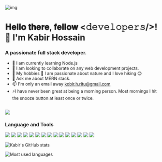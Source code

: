 
![img](https://user-images.githubusercontent.com/104571104/205431560-27c1af4b-ae44-4f48-9b14-1eaa904f9476.jpg)


# 𝐇𝐞𝐥𝐥𝐨 𝐭𝐡𝐞𝐫𝐞, 𝐟𝐞𝐥𝐥𝐨𝐰 <𝚍𝚎𝚟𝚎𝚕𝚘𝚙𝚎𝚛𝚜/>!  👋  I'm Kabir Hossain  
### A passionate full stack developer.



- 🌱 I am currently learning Node.js 
- 🔭  I am looking to collaborate on any web development projects. 
- 🌴 My hobbies 🥾 I am passionate about nature and I love hiking 😍
- 💬 Ask me about MERN stack.
- 📫 I'm only an email away kobir.h.ritu@gmail.com
- ⚡I have never been great at being a morning person. Most mornings I hit the snooze button at least once or twice. 

## ![](https://komarev.com/ghpvc/?username=kobir1989)


### Language and Tools
![](https://img.shields.io/badge/-HTML-e34f26?logo=html5&logoColor=fff)
![](https://img.shields.io/badge/-CSS-1572B6?logo=css3&logoColor=fff)
![](https://img.shields.io/badge/-Bootstrap-7952B3?logo=bootstrap&logoColor=fff)
![](https://img.shields.io/badge/-Tailwind-06B6D4?logo=tailwindcss&logoColor=fff)
![](https://img.shields.io/badge/-Sass-CC6699?logo=sass&logoColor=fff)
![](https://img.shields.io/badge/-MUI-007FFF?logo=mui&logoColor=fff)
![](https://img.shields.io/badge/-JavsScript-F7DF1E?logo=javascript&logoColor=000)
![](https://img.shields.io/badge/-React-61DAFB?logo=react&logoColor=fff)
![](https://img.shields.io/badge/-Redux-764ABC?logo=redux&logoColor=fff)
![](https://img.shields.io/badge/-Node.js-339933?logo=node.js&logoColor=fff)
![](https://img.shields.io/badge/-Express-000000?logo=express&logoColor=fff)
![](https://img.shields.io/badge/-MongoDb-47A248?logo=mongodb&logoColor=fff)
![](https://img.shields.io/badge/-MySQL-4479A1?logo=mysql&logoColor=fff)
![](https://img.shields.io/badge/-git-e34f26?logo=git&logoColor=fff)
![](https://img.shields.io/badge/-typescript-007acc?logo=typescript&logoColor=fff)


![Kabir's GitHub stats](https://github-readme-stats.vercel.app/api?username=kobir1989&&show_icons=true&title_color=38f53b&icon_color=a80d56&text_color=38f53b&bg_color=282928)

![Most used languages](https://github-readme-stats.vercel.app/api/top-langs/?username=kobir1989&show_icons=true&title_color=38f53b&icon_color=a80d56&text_color=38f53b&bg_color=282928)

 
